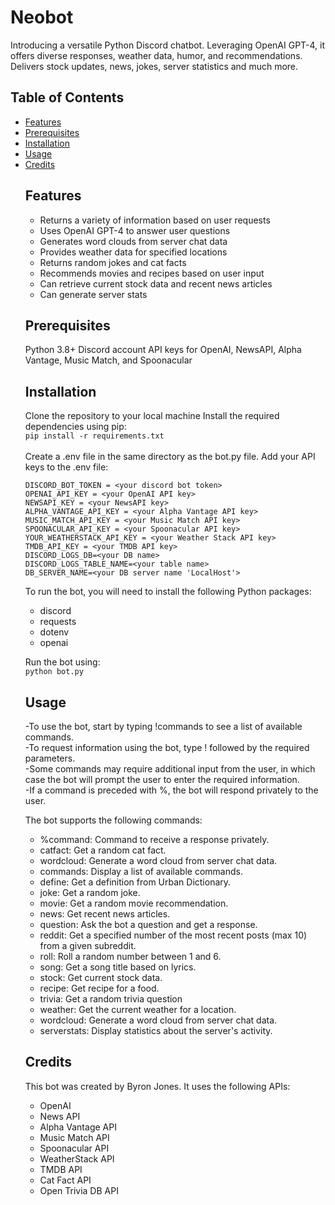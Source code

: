 <h1>Neobot</h1>
Introducing a versatile Python Discord chatbot. Leveraging OpenAI GPT-4, it offers diverse responses, weather data, humor, and recommendations. Delivers stock updates, news, jokes, server statistics and much more.

<h2>Table of Contents</h2>
<ul>
  <li><a href="https://github.com/jyronbones/NeoBot#features">Features</a></li>
  <li><a href="https://github.com/jyronbones/NeoBot#prerequisites">Prerequisites</a></li>
  <li><a href="https://github.com/jyronbones/NeoBot#installation">Installation</a></li>
  <li><a href="https://github.com/jyronbones/NeoBot#usage">Usage</a></li>
  <li><a href="https://github.com/jyronbones/NeoBot#credits">Credits</a></li>


## Features
<ul>
<li>Returns a variety of information based on user requests</li>
<li>Uses OpenAI GPT-4 to answer user questions</li>
<li>Generates word clouds from server chat data</li>
<li>Provides weather data for specified locations</li>
<li>Returns random jokes and cat facts</li>
<li>Recommends movies and recipes based on user input</li>
<li>Can retrieve current stock data and recent news articles</li>
<li>Can generate server stats</li>
</ul>

## Prerequisites
Python 3.8+
Discord account
API keys for OpenAI, NewsAPI, Alpha Vantage, Music Match, and Spoonacular


## Installation
Clone the repository to your local machine
Install the required dependencies using pip:
<br>
```pip install -r requirements.txt```
<br><br>Create a .env file in the same directory as the bot.py file.
Add your API keys to the .env file:
```
DISCORD_BOT_TOKEN = <your discord bot token>
OPENAI_API_KEY = <your OpenAI API key>
NEWSAPI_KEY = <your NewsAPI key>
ALPHA_VANTAGE_API_KEY = <your Alpha Vantage API key>
MUSIC_MATCH_API_KEY = <your Music Match API key>
SPOONACULAR_API_KEY = <your Spoonacular API key>
YOUR_WEATHERSTACK_API_KEY = <your Weather Stack API key>
TMDB_API_KEY = <your TMDB API key>
DISCORD_LOGS_DB=<your DB name>
DISCORD_LOGS_TABLE_NAME=<your table name>
DB_SERVER_NAME=<your DB server name 'LocalHost'>
```
To run the bot, you will need to install the following Python packages:
<ul>
<li>discord
<li>requests
<li>dotenv
<li>openai
</ul>

Run the bot using:
<br>```python bot.py```
## Usage
-To use the bot, start by typing !commands to see a list of available commands.
<br>-To request information using the bot, type !<command> followed by the required parameters.
<br>-Some commands may require additional input from the user, in which case the bot will prompt the user to enter the required information.
<br>-If a command is preceded with %, the bot will respond privately to the user.

The bot supports the following commands:
<ul>
<li>%command: Command to receive a response privately.</li>
<li>catfact: Get a random cat fact.</li>
<li>wordcloud: Generate a word cloud from server chat data.</li>
<li>commands: Display a list of available commands.</li>
<li>define: Get a definition from Urban Dictionary.</li>
<li>joke: Get a random joke.</li>
<li>movie: Get a random movie recommendation.</li>
<li>news: Get recent news articles.</li>
<li>question: Ask the bot a question and get a response.</li>
<li>reddit: Get a specified number of the most recent posts (max 10) from a given subreddit.</li>
<li>roll: Roll a random number between 1 and 6.</li>
<li>song: Get a song title based on lyrics.</li>
<li>stock: Get current stock data.</li>
<li>recipe: Get recipe for a food.</li>
<li>trivia: Get a random trivia question</li>
<li>weather: Get the current weather for a location.</li>
<li>wordcloud: Generate a word cloud from server chat data.</li>
<li>serverstats: Display statistics about the server's activity.</li>
</ul>

## Credits
This bot was created by Byron Jones. It uses the following APIs:
<ul>
<li>OpenAI
<li>News API
<li>Alpha Vantage API
<li>Music Match API
<li>Spoonacular API
<li>WeatherStack API
<li>TMDB API
<li>Cat Fact API
<li>Open Trivia DB API
</ul>
</ul>
